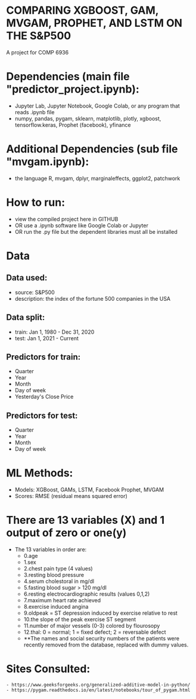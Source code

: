 
# COMPARING XGBOOST, GAM, MVGAM, PROPHET, AND LSTM ON THE S&P500
A project for COMP 6936

# Dependencies (main file "predictor_project.ipynb):  
  - Jupyter Lab, Jupyter Notebook, Google Colab, or any program that reads .ipynb file
  - numpy, pandas, pygam, sklearn, matplotlib, plotly, xgboost, tensorflow.keras, Prophet (facebook), yfinance
# Additional Dependencies (sub file "mvgam.ipynb):  
  - the language R, mvgam, dplyr, marginaleffects, ggplot2, patchwork
    
# How to run:
  - view the compiled project here in GITHUB
  - OR use a .ipynb software like Google Colab or Jupyter
  - OR run the .py file but the dependent libraries must all be installed

# Data  
## Data used:
  - source: S&P500
  - description: the index of the fortune 500 companies in the USA
## Data split:
  - train: Jan 1, 1980 - Dec 31, 2020 
  - test: Jan 1, 2021 - Current
## Predictors for train:
  - Quarter
  - Year
  - Month
  - Day of week
  - Yesterday's Close Price
## Predictors for test:
  - Quarter
  - Year
  - Month
  - Day of week


# ML Methods:
  - Models: XGBoost, GAMs, LSTM, Facebook Prophet, MVGAM 
  - Scores: RMSE (residual means squared error)

# There are 13 variables (X) and 1 output of zero or one(y)
  - The 13 variables in order are:
    - 0.age
    - 1.sex
    - 2.chest pain type (4 values)
    - 3.resting blood pressure
    - 4.serum cholestoral in mg/dl
    - 5.fasting blood sugar > 120 mg/dl
    - 6.resting electrocardiographic results (values 0,1,2)
    - 7.maximum heart rate achieved
    - 8.exercise induced angina
    - 9.oldpeak = ST depression induced by exercise relative to rest
    - 10.the slope of the peak exercise ST segment
    - 11.number of major vessels (0-3) colored by flourosopy
    - 12.thal: 0 = normal; 1 = fixed defect; 2 = reversable defect
    - **The names and social security numbers of the patients were recently removed from the database, replaced with dummy values.

  # Sites Consulted:
    - https://www.geeksforgeeks.org/generalized-additive-model-in-python/
    - https://pygam.readthedocs.io/en/latest/notebooks/tour_of_pygam.html
  
    
